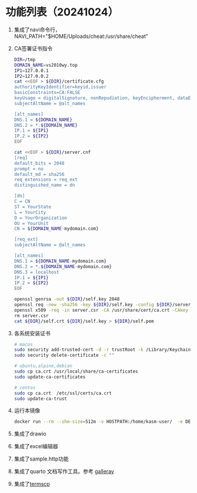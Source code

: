 # 功能列表（20241024）

1. 集成了navi命令行，NAVI_PATH="$HOME/Uploads/cheat:/usr/share/cheat"
2. CA签署证书指令

   ```bash
   DIR=/tmp
   DOMAIN_NAME=vs2010wy.top
   IP1=127.0.0.1
   IP2=127.0.0.2
   cat <<EOF > ${DIR}/certificate.cfg
   authorityKeyIdentifier=keyid,issuer
   basicConstraints=CA:FALSE
   keyUsage = digitalSignature, nonRepudiation, keyEncipherment, dataEncipherment
   subjectAltName = @alt_names

   [alt_names]
   DNS.1 = ${DOMAIN_NAME}
   DNS.2 = *.${DOMAIN_NAME}
   IP.1 = ${IP1}
   IP.2 = ${IP2}
   EOF

   cat <<EOF > ${DIR}/server.cnf
   [req]
   default_bits = 2048
   prompt = no
   default_md = sha256
   req_extensions = req_ext
   distinguished_name = dn

   [dn]
   C = CN
   ST = YourState
   L = YourCity
   O = YourOrganization
   OU = YourUnit
   CN = ${DOMAIN_NAME-mydomain.com}   

   [req_ext]
   subjectAltName = @alt_names

   [alt_names]
   DNS.1 = ${DOMAIN_NAME-mydomain.com}
   DNS.2 = *.${DOMAIN_NAME-mydomain.com}  
   DNS.3 = localhost  
   IP.1 = ${IP1}  
   IP.2 = ${IP2}
   EOF

   openssl genrsa -out ${DIR}/self.key 2048
   openssl req -new -sha256 -key ${DIR}/self.key -config ${DIR}/server.cnf -out server.csr 
   openssl x509 -req -in server.csr -CA /usr/share/cert/ca.crt -CAkey /usr/share/cert/ca.key -CAcreateserial -out ${DIR}/self.crt -days 3650 -sha256 -extfile ${DIR}/certificate.cfg 
   rm server.csr
   cat ${DIR}/self.crt ${DIR}/self.key > ${DIR}/self.pem
   ```
3. 各系统安装证书

   ```bash
   # macos
   sudo security add-trusted-cert -d -r trustRoot -k /Library/Keychains/System.keychain ca.crt
   sudo security delete-certificate -c ""

   # ubuntu,alpine,debian
   sudo cp ca.crt /usr/local/share/ca-certificates
   sudo update-ca-certificates

   # centos
   sudo cp ca.crt  /etc/ssl/certs/ca.crt
   sudo update-ca-trust
   ```
4. 运行本镜像

   ```bash
   docker run --rm --shm-size=512m -v HOSTPATH:/home/kasm-user/  -e DEBUG=true -e USER_NAME=admin -e VNC_PW=admin  -e DOMAIN_NAME=wy.aliyuncs.com -e IP1=xx.xx.xx.xx  --name  vscodedesktop -p 6905:443 changhui/ubuntu:20.04
   ```
5. 集成了drawio
6. 集成了excel编辑器
7. 集成了sample.http功能
8. 集成了quarto 文档写作工具。参考 [galleray](https://quarto.org/docs/gallery/)
9. 集成了[termscp](https://github.com/veeso/termscp)
